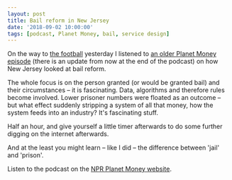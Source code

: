 ```yaml
---
layout: post
title: Bail reform in New Jersey
date: '2018-09-02 10:00:00'
tags: [podcast, Planet Money, bail, service design]
---
```

On the way to [the football](http://www.codalmighty.com/site/ca.php?article=6838) yesterday I listened to [an older Planet Money episode](https://www.npr.org/sections/money/2018/08/29/643072388/episode-783-new-jersey-bails-out) (there is an update from now at the end of the podcast) on how New Jersey looked at bail reform.

The whole focus is on the person granted (or would be granted bail) and their circumstances – it is fascinating. Data, algorithms and therefore rules become involved. Lower prisoner numbers were floated as an outcome – but what effect suddenly stripping a system of all that money, how the system feeds into an industry? It's fascinating stuff.

Half an hour, and give yourself a little timer afterwards to do some further digging on the internet afterwards.

And at the least you might learn – like I did – the difference between 'jail' and 'prison'.

Listen to the podcast on the [NPR Planet Money website](https://www.npr.org/sections/money/2018/08/29/643072388/episode-783-new-jersey-bails-out).
